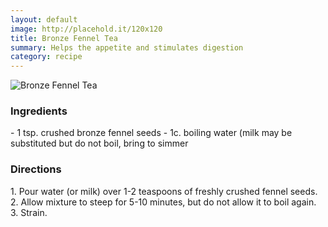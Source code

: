 ```yaml
---
layout: default
image: http://placehold.it/120x120
title: Bronze Fennel Tea
summary: Helps the appetite and stimulates digestion
category: recipe
---
```

![Bronze Fennel Tea](http://placehold.it/200x200)

<h3>Ingredients</h3>
- 1 tsp. crushed bronze fennel seeds
- 1c. boiling water (milk may be substituted but do not boil, bring to simmer

<h3>Directions</h3>
1. Pour water (or milk) over 1-2 teaspoons of freshly crushed fennel seeds.
2. Allow mixture to steep for 5-10 minutes, but do not allow it to boil again.
3. Strain.
